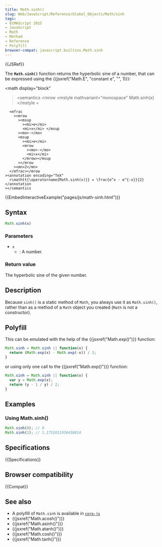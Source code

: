 ```yaml
---
title: Math.sinh()
slug: Web/JavaScript/Reference/Global_Objects/Math/sinh
tags:
- ECMAScript 2015
- JavaScript
- Math
- Method
- Reference
- Polyfill
browser-compat: javascript.builtins.Math.sinh
---
```

{{JSRef}}

The **`Math.sinh()`** function returns the hyperbolic sine of a number, that can
be expressed using the {{jsxref("Math.E", "constant e", "", 1)}}:

\<math display="block"

> \<semantics \<mrow \<mstyle mathvariant="monospace" <mo lspace="0em" rspace="thinmathspace">Math.sinh(x)</mo> \</mstyle <mo>=</mo>

      <mfrac
        ><mrow
          ><msup
            ><mi>e</mi>
            <mi>x</mi> </msup
          ><mo>-</mo>
          <msup
            ><mi>e</mi>
            <mrow
              ><mo>-</mo>
              <mi>x</mi>
            </mrow></msup
          ></mrow
        ><mn>2</mn>
      </mfrac></mrow
    ><annotation encoding="TeX"
      >\mathtt{\operatorname{Math.sinh(x)}} = \frac{e^x - e^{-x}}{2}</annotation
    ></semantics

> </math>

{{EmbedInteractiveExample("pages/js/math-sinh.html")}}

## Syntax

```js
Math.sinh(x)
```

### Parameters

*   `x`
    *   : A number.

### Return value

The hyperbolic sine of the given number.

## Description

Because `sinh()` is a static method of `Math`, you always use it as
`Math.sinh()`, rather than as a method of a `Math` object you created (`Math` is
not a constructor).

## Polyfill

This can be emulated with the help of the {{jsxref("Math.exp()")}}
function:

```js
Math.sinh = Math.sinh || function(x) {
  return (Math.exp(x) - Math.exp(-x)) / 2;
}
```

or using only one call to the {{jsxref("Math.exp()")}} function:

```js
Math.sinh = Math.sinh || function(x) {
  var y = Math.exp(x);
  return (y - 1 / y) / 2;
}
```

## Examples

### Using Math.sinh()

```js
Math.sinh(0); // 0
Math.sinh(1); // 1.1752011936438014
```

## Specifications

{{Specifications}}

## Browser compatibility

{{Compat}}

## See also

*   A polyfill of `Math.sinh` is available in
    [`core-js`](https://github.com/zloirock/core-js#ecmascript-math)
*   {{jsxref("Math.acosh()")}}
*   {{jsxref("Math.asinh()")}}
*   {{jsxref("Math.atanh()")}}
*   {{jsxref("Math.cosh()")}}
*   {{jsxref("Math.tanh()")}}
